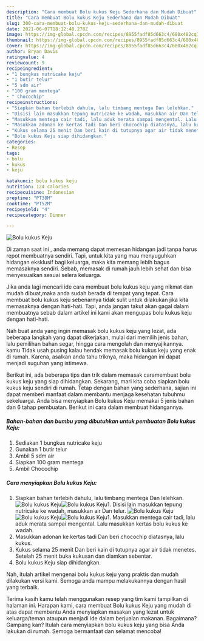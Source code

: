 ```yaml
---
description: "Cara membuat Bolu kukus Keju Sederhana dan Mudah Dibuat"
title: "Cara membuat Bolu kukus Keju Sederhana dan Mudah Dibuat"
slug: 300-cara-membuat-bolu-kukus-keju-sederhana-dan-mudah-dibuat
date: 2021-06-07T18:12:48.278Z
image: https://img-global.cpcdn.com/recipes/8955fadf85d663c4/680x482cq70/bolu-kukus-keju-foto-resep-utama.jpg
thumbnail: https://img-global.cpcdn.com/recipes/8955fadf85d663c4/680x482cq70/bolu-kukus-keju-foto-resep-utama.jpg
cover: https://img-global.cpcdn.com/recipes/8955fadf85d663c4/680x482cq70/bolu-kukus-keju-foto-resep-utama.jpg
author: Bryan Davis
ratingvalue: 4
reviewcount: 9
recipeingredient:
- "1 bungkus nutricake keju"
- "1 butir telur"
- "5 sdm air"
- "100 gram mentega"
- " Chocochip"
recipeinstructions:
- "Siapkan bahan terlebih dahulu, lalu timbang mentega Dan lelehkan."
- "Disisi lain masukkan tepung nutricake ke wadah, masukkan air Dan telur."
- "Masukkan mentega cair tadi, lalu aduk merata sampai mengental. Lalu masukkan kertas bolu kukus ke wadah."
- "Masukkan adonan ke kertas tadi Dan beri chocochip diatasnya, lalu kukus."
- "Kukus selama 25 menit Dan beri kain di tutupnya agar air tidak menetes. Setelah 25 menit buka kukusan dan diamkan sebentar."
- "Bolu kukus Keju siap dihidangkan."
categories:
- Resep
tags:
- bolu
- kukus
- keju

katakunci: bolu kukus keju 
nutrition: 124 calories
recipecuisine: Indonesian
preptime: "PT38M"
cooktime: "PT52M"
recipeyield: "4"
recipecategory: Dinner

---
```



![Bolu kukus Keju](https://img-global.cpcdn.com/recipes/8955fadf85d663c4/680x482cq70/bolu-kukus-keju-foto-resep-utama.jpg)

Di zaman  saat ini , anda memang dapat memesan hidangan jadi tanpa harus repot membuatnya sendiri. Tapi, untuk kita yang mau menyuguhkan hidangan eksklusif bagi keluarga, maka kita memang lebih bagus memasaknya sendiri. Sebab, memasak di rumah jauh lebih sehat dan bisa menyesuaikan sesuai selera keluarga.

Jika anda lagi mencari ide cara membuat bolu kukus keju yang nikmat dan mudah dibuat,maka anda sudah berada di tempat yang tepat. Cara membuat bolu kukus keju  sebenarnya tidak sulit untuk dilakukan jika kita memasaknya dengan hati-hati. Tapi, anda jangan takut akan gagal dalam membuatnya 
sebab dalam artikel ini kami akan mengupas bolu kukus keju dengan hati-hati.  



Nah buat anda yang ingin memasak bolu kukus keju yang lezat, ada beberapa langkah yang dapat dikerjakan, mulai dari memilih jenis bahan, lalu pemilihan bahan segar, hingga cara mengolah dan menyajikannya. kamu Tidak usah pusing kalau hendak memasak bolu kukus keju yang enak di rumah. Karena, asalkan anda  tahu triknya, maka hidangan ini dapat menjadi suguhan yang istimewa.

Berikut ini, ada beberapa tips dan trik dalam memasak caramembuat bolu kukus keju yang siap dihidangkan. Sekarang, mari kita coba siapkan bolu kukus keju sendiri di rumah. Tetap dengan bahan yang sederhana, sajian ini dapat memberi manfaat dalam membantu menjaga kesehatan tubuhmu sekeluarga. Anda bisa menyiapkan Bolu kukus Keju memakai 5 jenis bahan dan 6 tahap pembuatan. Berikut ini cara dalam membuat hidangannya.

<!--inarticleads1-->

##### Bahan-bahan dan bumbu yang dibutuhkan untuk pembuatan Bolu kukus Keju:

1. Sediakan 1 bungkus nutricake keju
1. Gunakan 1 butir telur
1. Ambil 5 sdm air
1. Siapkan 100 gram mentega
1. Ambil  Chocochip




<!--inarticleads2-->

##### Cara menyiapkan Bolu kukus Keju:

1. Siapkan bahan terlebih dahulu, lalu timbang mentega Dan lelehkan.
<img src="https://img-global.cpcdn.com/steps/66ee974fffef48d9/160x128cq70/bolu-kukus-keju-langkah-memasak-1-foto.jpg" alt="Bolu kukus Keju"><img src="https://img-global.cpcdn.com/steps/9dcc67b697335826/160x128cq70/bolu-kukus-keju-langkah-memasak-1-foto.jpg" alt="Bolu kukus Keju">1. Disisi lain masukkan tepung nutricake ke wadah, masukkan air Dan telur.
<img src="https://img-global.cpcdn.com/steps/e1f93b9a0fdd9d79/160x128cq70/bolu-kukus-keju-langkah-memasak-2-foto.jpg" alt="Bolu kukus Keju"><img src="https://img-global.cpcdn.com/steps/e588565e6211c5c6/160x128cq70/bolu-kukus-keju-langkah-memasak-2-foto.jpg" alt="Bolu kukus Keju"><img src="https://img-global.cpcdn.com/steps/3e40a8b5bbfa99f9/160x128cq70/bolu-kukus-keju-langkah-memasak-2-foto.jpg" alt="Bolu kukus Keju">1. Masukkan mentega cair tadi, lalu aduk merata sampai mengental. Lalu masukkan kertas bolu kukus ke wadah.
1. Masukkan adonan ke kertas tadi Dan beri chocochip diatasnya, lalu kukus.
1. Kukus selama 25 menit Dan beri kain di tutupnya agar air tidak menetes. Setelah 25 menit buka kukusan dan diamkan sebentar.
1. Bolu kukus Keju siap dihidangkan.




Nah, itulah artikel mengenai  bolu kukus keju  yang praktis dan mudah dilakukan versi kami. Semoga anda mampu melakukannya dengan hasil yang terbaik. 

Terima kasih kamu telah menggunakan resep yang tim kami tampilkan di halaman ini. Harapan kami, cara membuat  Bolu kukus Keju yang mudah di atas dapat membantu Anda menyiapkan masakan yang lezat untuk keluarga/teman ataupun menjadi ide dalam berjualan makanan. Bagaimana? Gampang kan? Itulah cara menyiapkan bolu kukus keju yang bisa Anda lakukan di rumah. Semoga bermanfaat dan selamat mencoba!

